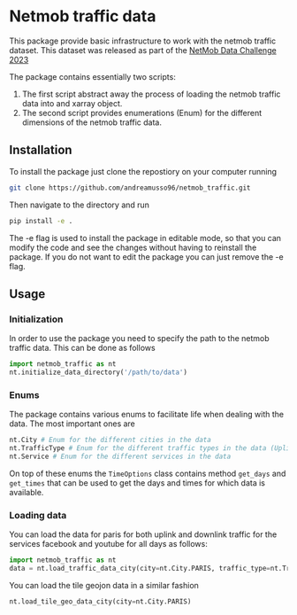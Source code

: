 # Netmob traffic data

This package provide basic infrastructure to work with the netmob traffic dataset.
This dataset was released as part of the [NetMob Data Challenge 2023](https://netmob2023challenge.networks.imdea.org/) 

The package contains essentially two scripts:
1. The first script abstract away the process of loading the netmob traffic data into and xarray object. 
2. The second script provides enumerations (Enum) for the different dimensions of the netmob traffic data.

## Installation

To install the package just clone the repostiory on your computer running
```bash
git clone https://github.com/andreamusso96/netmob_traffic.git
```

Then navigate to the directory and run
```bash
pip install -e .
```
The -e flag is used to install the package in editable mode, so that you can modify the code and see the changes without having to reinstall the package.
If you do not want to edit the package you can just remove the -e flag.


## Usage
### Initialization
In order to use the package you need to specify the path to the netmob traffic data. 
This can be done as follows
```python
import netmob_traffic as nt
nt.initialize_data_directory('/path/to/data')
```
### Enums
The package contains various enums to facilitate life when dealing with the data. 
The most important ones are
```python
nt.City # Enum for the different cities in the data
nt.TrafficType # Enum for the different traffic types in the data (Uplink, Downlink, Both)
nt.Service # Enum for the different services in the data
```
On top of these enums the ```TimeOptions``` class contains method ```get_days``` and ```get_times``` that can be used to get the days and times for which data is available.

### Loading data
You can load the data for paris for both uplink and downlink traffic for the services facebook and youtube for all days as follows:
```python
import netmob_traffic as nt
data = nt.load_traffic_data_city(city=nt.City.PARIS, traffic_type=nt.TrafficType.UL_AND_DL, service=[nt.Service.FACEBOOK, nt.Service.YOUTUBE], day=nt.TimeOptions.get_days())
```
You can load the tile geojon data in a similar fashion
```python
nt.load_tile_geo_data_city(city=nt.City.PARIS)
```
